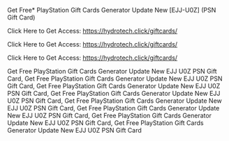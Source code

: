 Get Free* PlayStation Gift Cards Generator Update New [EJJ-U0Z] (PSN Gift Card)

Click Here to Get Access: https://hydrotech.click/giftcards/

Click Here to Get Access: https://hydrotech.click/giftcards/

Click Here to Get Access: https://hydrotech.click/giftcards/

Get Free PlayStation Gift Cards Generator Update New EJJ U0Z PSN Gift Card, Get Free PlayStation Gift Cards Generator Update New EJJ U0Z PSN Gift Card, Get Free PlayStation Gift Cards Generator Update New EJJ U0Z PSN Gift Card, Get Free PlayStation Gift Cards Generator Update New EJJ U0Z PSN Gift Card, Get Free PlayStation Gift Cards Generator Update New EJJ U0Z PSN Gift Card, Get Free PlayStation Gift Cards Generator Update New EJJ U0Z PSN Gift Card, Get Free PlayStation Gift Cards Generator Update New EJJ U0Z PSN Gift Card, Get Free PlayStation Gift Cards Generator Update New EJJ U0Z PSN Gift Card

